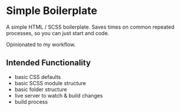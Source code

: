 # Simple Boilerplate

A simple HTML / SCSS boilerplate. Saves times on common repeated processes, so you can just start and code.

Opinionated to my workflow.

## Intended Functionality

* basic CSS defaults
* basic SCSS module structure
* basic folder structure 
* live server to watch & build changes
* build process
